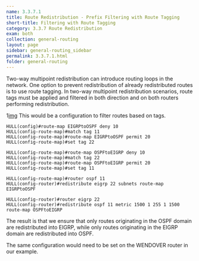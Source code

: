 ```yaml
---
name: 3.3.7.1
title: Route Redistribution - Prefix Filtering with Route Tagging
short-title: Filtering with Route Tagging
category: 3.3.7 Route Redistribution
exam: both
collection: general-routing
layout: page
sidebar: general-routing_sidebar
permalink: 3.3.7.1.html
folder: general-routing
---
```

Two-way multipoint redistribution can introduce routing loops in the network. One option to prevent redistribution of already redistributed routes is to use route tagging. In two-way multipoint redistribution scenarios, route tags must be applied and filtered in both direction and on both routers performing redistribution.

1[img][1]
This would be a configuration to filter routes based on tags.
```
HULL(config)#route-map EIGRPtoOSPF deny 10
HULL(config-route-map)#match tag 11
HULL(config-route-map)#route-map EIGRPtoOSPF permit 20
HULL(config-route-map)#set tag 22

HULL(config-route-map)#route-map OSPFtoEIGRP deny 10
HULL(config-route-map)#match tag 22
HULL(config-route-map)#route-map OSPFtoEIGRP permit 20
HULL(config-route-map)#set tag 11

HULL(config-route-map)#router ospf 11
HULL(config-router)#redistribute eigrp 22 subnets route-map EIGRPtoOSPF

HULL(config-router)#router eigrp 22
HULL(config-router)#redistribute ospf 11 metric 1500 1 255 1 1500 route-map OSPFtoEIGRP
```

The result is that we ensure that only routes originating in the OSPF domain are redistributed into EIGRP, while only routes originating in the EIGRP domain are redistributed into OSPF.

The same configuration would need to be set on the WENDOVER router in our example.

[1]:	/assets/route_tagging.jpg
